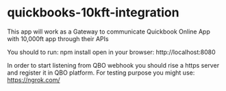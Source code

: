 # quickbooks-10kft-integration
This app will work as a Gateway to communicate Quickbook Online App with 10,000ft app through their APIs

You should to run:
npm install
open in your browser: http://localhost:8080

In order to start listening from QBO webhook you should rise a https server and register it in QBO platform.
For testing purpose you might use: 
https://ngrok.com/
